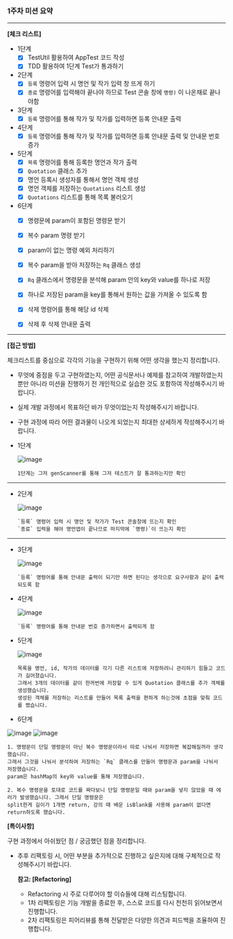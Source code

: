 ### 1주차 미션 요약

---

**[체크 리스트]**

- 1단계
  -[x] TestUtil 활용하여 AppTest 코드 작성
  -[x] TDD 활용하여 1단계 Test가 통과하기
- 2단계
  -[x] `등록` 명령어 입력 시 명언 및 작가 입력 창 뜨게 하기
  -[x] `종료` 명령어를 입력해야 끝나야 하므로 Test 콘솔 창에 `명령)` 이 나온채로 끝나야함 
- 3단계
  - [x] `등록` 명령어를 통해 작가 및 작가를 입력하면 등록 안내문 출력
- 4단계
  - [x] `등록` 명령어를 통해 작가 및 작가를 입력하면 등록 안내문 출력 및 안내문 번호 증가
- 5단계
  - [x] `목록` 명령어를 통해 등록한 명언과 작가 출력
  - [x] `Quotation` 클래스 추가 
  - [x] 명언 등록시 생성자를 통해서 명언 객체 생성
  - [x] 명언 객체를 저장하는 `Quotations` 리스트 생성
  - [x] `Quotations` 리스트를 통해 목록 불러오기
- 6단계
  - [x] 명령문에 param이 포함된 명령문 받기
  - [x] 복수 param 명령 받기
  - [x] param이 없는 명령 예외 처리하기
  - [x] 복수 param을 받아 저장하는 `Rq` 클래스 생성
  - [x] `Rq` 클래스에서 명령문을 분석해 param 안의 key와 value를 하나로 저장
  - [x] 하나로 저장된 param을 key를 통해서 원하는 값을 가져올 수 있도록 함
  - [x] 삭제 명령어를 통해 해당 id 삭제
  - [x] 삭제 후 삭제 안내문 출력


---

**[접근 방법]**

체크리스트를 중심으로 각각의 기능을 구현하기 위해 어떤 생각을 했는지 정리합니다.

- 무엇에 중점을 두고 구현하였는지, 어떤 공식문서나 예제를 참고하여 개발하였는지 뿐만 아니라 미션을 진행하기 전 개인적으로 실습한 것도 포함하여 작성해주시기 바랍니다.
- 실제 개발 과정에서 목표하던 바가 무엇이었는지 작성해주시기 바랍니다.
- 구현 과정에 따라 어떤 결과물이 나오게 되었는지 최대한 상세하게 작성해주시기 바랍니다.

- 1단계


  ![image](https://github.com/OhJeMIN/Mission_OhJeMin/assets/61536578/82365de4-a76a-4dec-ae6a-cc9c4f60e373)
  ```
  1단계는 그저 genScanner를 통해 그저 테스트가 잘 통과하는지만 확인
  ```
---
- 2단계


  ![image](https://github.com/OhJeMIN/Mission_OhJeMin/assets/61536578/b772a57b-f364-4182-a58d-925a0fd3de5c)
  ```
  `등록` 명령어 입력 시 명언 및 작가가 Test 콘솔창에 뜨는지 확인
  `종료` 입력을 해야 명언앱이 끝나므로 마지막에 `명령)`이 뜨는지 확인
  ```
---
- 3단계


  ![image](https://github.com/OhJeMIN/Mission_OhJeMin/assets/61536578/1b24d9fb-1593-4cd2-9c41-0929bbbc38d0)
  ```
  `등록` 명령어를 통해 안내문 출력이 되기만 하면 된다는 생각으로 요구사항과 같이 출력되도록 함
  ```
- 4단계


  ![image](https://github.com/OhJeMIN/Mission_OhJeMin/assets/61536578/91de67d7-b219-4146-b352-2573b58148d1)
  ```
  `등록` 명령어를 통해 안내문 번호 증가하면서 출력되게 함
  ```
- 5단계


  ![image](https://github.com/OhJeMIN/Mission_OhJeMin/assets/61536578/4313f811-7c07-4d34-97e9-83ce87559bc3)
  ```
  목록을 명언, id, 작가의 데이터를 각기 다른 리스트에 저장하려니 관리하기 힘들고 코드가 길어졌습니다.
  그래서 3개의 데이터를 같이 한꺼번에 저장할 수 있게 Quotation 클래스를 추가 객체를 생성했습니다.
  생성된 객체를 저장하는 리스트를 만들어 목록 출력을 편하게 하는것에 초점을 맞춰 코드를 짰습니다.
  ```

- 6단계


![image](https://github.com/OhJeMIN/Mission_OhJeMin/assets/61536578/cb6164fb-af68-45ec-bfca-be4764626805)
![image](https://github.com/OhJeMIN/Mission_OhJeMin/assets/61536578/cd02241d-0025-4ebf-9272-e12fcc131392)
  ```
  1. 명령문이 단일 명령문이 아닌 복수 명령문이라서 따로 나눠서 저장하면 복잡해질꺼라 생각했습니다.
  그래서 그것을 나눠서 분석하여 저장하는 `Rq` 클래스를 만들어 명령문과 param을 나눠서 저장했습니다.
  param은 hashMap의 key와 value를 통해 저장했습니다. 
  
  2. 복수 명령문을 토대로 코드를 짜다보니 단일 명령문일 때와 param을 넣지 않았을 때 에러가 발생했습니다. 그래서 단일 명령문은 
  split한게 길이가 1개면 return, 강의 때 배운 isBlank를 사용해 param이 없다면 return하도록 했습니다.
  ```
**[특이사항]**

구현 과정에서 아쉬웠던 점 / 궁금했던 점을 정리합니다.

- 추후 리팩토링 시, 어떤 부분을 추가적으로 진행하고 싶은지에 대해 구체적으로 작성해주시기 바랍니다.

  **참고: [Refactoring]**

    - Refactoring 시 주로 다루어야 할 이슈들에 대해 리스팅합니다.
    - 1차 리팩토링은 기능 개발을 종료한 후, 스스로 코드를 다시 천천히 읽어보면서 진행합니다.
    - 2차 리팩토링은 피어리뷰를 통해 전달받은 다양한 의견과 피드백을 조율하여 진행합니다.